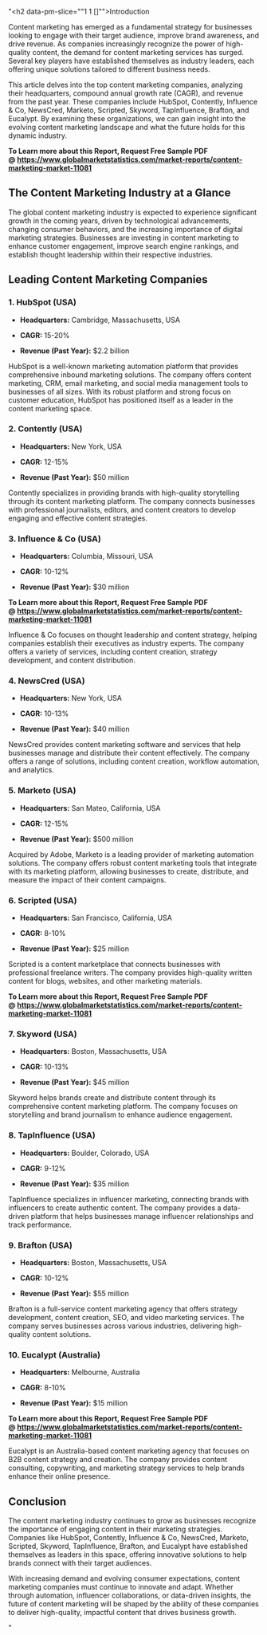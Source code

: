 "<h2 data-pm-slice=""1 1 []"">Introduction</h2>
<p>Content marketing has emerged as a fundamental strategy for businesses looking to engage with their target audience, improve brand awareness, and drive revenue. As companies increasingly recognize the power of high-quality content, the demand for content marketing services has surged. Several key players have established themselves as industry leaders, each offering unique solutions tailored to different business needs.</p>
<p>This article delves into the top content marketing companies, analyzing their headquarters, compound annual growth rate (CAGR), and revenue from the past year. These companies include HubSpot, Contently, Influence &amp; Co, NewsCred, Marketo, Scripted, Skyword, TapInfluence, Brafton, and Eucalypt. By examining these organizations, we can gain insight into the evolving content marketing landscape and what the future holds for this dynamic industry.</p>
<p><strong>To Learn more about this Report, Request Free Sample PDF @&nbsp;<a href=""https://www.globalmarketstatistics.com/market-reports/content-marketing-market-11081"">https://www.globalmarketstatistics.com/market-reports/content-marketing-market-11081</a></strong></p>
<h2>The Content Marketing Industry at a Glance</h2>
<p>The global content marketing industry is expected to experience significant growth in the coming years, driven by technological advancements, changing consumer behaviors, and the increasing importance of digital marketing strategies. Businesses are investing in content marketing to enhance customer engagement, improve search engine rankings, and establish thought leadership within their respective industries.</p>
<h2>Leading Content Marketing Companies</h2>
<h3>1. <strong>HubSpot (USA)</strong></h3>
<ul data-spread=""false"">
<li>
<p><strong>Headquarters:</strong> Cambridge, Massachusetts, USA</p>
</li>
<li>
<p><strong>CAGR:</strong> 15-20%</p>
</li>
<li>
<p><strong>Revenue (Past Year):</strong> $2.2 billion</p>
</li>
</ul>
<p>HubSpot is a well-known marketing automation platform that provides comprehensive inbound marketing solutions. The company offers content marketing, CRM, email marketing, and social media management tools to businesses of all sizes. With its robust platform and strong focus on customer education, HubSpot has positioned itself as a leader in the content marketing space.</p>
<h3>2. <strong>Contently (USA)</strong></h3>
<ul data-spread=""false"">
<li>
<p><strong>Headquarters:</strong> New York, USA</p>
</li>
<li>
<p><strong>CAGR:</strong> 12-15%</p>
</li>
<li>
<p><strong>Revenue (Past Year):</strong> $50 million</p>
</li>
</ul>
<p>Contently specializes in providing brands with high-quality storytelling through its content marketing platform. The company connects businesses with professional journalists, editors, and content creators to develop engaging and effective content strategies.</p>
<h3>3. <strong>Influence &amp; Co (USA)</strong></h3>
<ul data-spread=""false"">
<li>
<p><strong>Headquarters:</strong> Columbia, Missouri, USA</p>
</li>
<li>
<p><strong>CAGR:</strong> 10-12%</p>
</li>
<li>
<p><strong>Revenue (Past Year):</strong> $30 million</p>
</li>
</ul>
<p><strong>To Learn more about this Report, Request Free Sample PDF @&nbsp;<a href=""https://www.globalmarketstatistics.com/market-reports/content-marketing-market-11081"">https://www.globalmarketstatistics.com/market-reports/content-marketing-market-11081</a></strong></p>
<p>Influence &amp; Co focuses on thought leadership and content strategy, helping companies establish their executives as industry experts. The company offers a variety of services, including content creation, strategy development, and content distribution.</p>
<h3>4. <strong>NewsCred (USA)</strong></h3>
<ul data-spread=""false"">
<li>
<p><strong>Headquarters:</strong> New York, USA</p>
</li>
<li>
<p><strong>CAGR:</strong> 10-13%</p>
</li>
<li>
<p><strong>Revenue (Past Year):</strong> $40 million</p>
</li>
</ul>
<p>NewsCred provides content marketing software and services that help businesses manage and distribute their content effectively. The company offers a range of solutions, including content creation, workflow automation, and analytics.</p>
<h3>5. <strong>Marketo (USA)</strong></h3>
<ul data-spread=""false"">
<li>
<p><strong>Headquarters:</strong> San Mateo, California, USA</p>
</li>
<li>
<p><strong>CAGR:</strong> 12-15%</p>
</li>
<li>
<p><strong>Revenue (Past Year):</strong> $500 million</p>
</li>
</ul>
<p>Acquired by Adobe, Marketo is a leading provider of marketing automation solutions. The company offers robust content marketing tools that integrate with its marketing platform, allowing businesses to create, distribute, and measure the impact of their content campaigns.</p>
<h3>6. <strong>Scripted (USA)</strong></h3>
<ul data-spread=""false"">
<li>
<p><strong>Headquarters:</strong> San Francisco, California, USA</p>
</li>
<li>
<p><strong>CAGR:</strong> 8-10%</p>
</li>
<li>
<p><strong>Revenue (Past Year):</strong> $25 million</p>
</li>
</ul>
<p>Scripted is a content marketplace that connects businesses with professional freelance writers. The company provides high-quality written content for blogs, websites, and other marketing materials.</p>
<p><strong>To Learn more about this Report, Request Free Sample PDF @&nbsp;<a href=""https://www.globalmarketstatistics.com/market-reports/content-marketing-market-11081"">https://www.globalmarketstatistics.com/market-reports/content-marketing-market-11081</a></strong></p>
<h3>7. <strong>Skyword (USA)</strong></h3>
<ul data-spread=""false"">
<li>
<p><strong>Headquarters:</strong> Boston, Massachusetts, USA</p>
</li>
<li>
<p><strong>CAGR:</strong> 10-13%</p>
</li>
<li>
<p><strong>Revenue (Past Year):</strong> $45 million</p>
</li>
</ul>
<p>Skyword helps brands create and distribute content through its comprehensive content marketing platform. The company focuses on storytelling and brand journalism to enhance audience engagement.</p>
<h3>8. <strong>TapInfluence (USA)</strong></h3>
<ul data-spread=""false"">
<li>
<p><strong>Headquarters:</strong> Boulder, Colorado, USA</p>
</li>
<li>
<p><strong>CAGR:</strong> 9-12%</p>
</li>
<li>
<p><strong>Revenue (Past Year):</strong> $35 million</p>
</li>
</ul>
<p>TapInfluence specializes in influencer marketing, connecting brands with influencers to create authentic content. The company provides a data-driven platform that helps businesses manage influencer relationships and track performance.</p>
<h3>9. <strong>Brafton (USA)</strong></h3>
<ul data-spread=""false"">
<li>
<p><strong>Headquarters:</strong> Boston, Massachusetts, USA</p>
</li>
<li>
<p><strong>CAGR:</strong> 10-12%</p>
</li>
<li>
<p><strong>Revenue (Past Year):</strong> $55 million</p>
</li>
</ul>
<p>Brafton is a full-service content marketing agency that offers strategy development, content creation, SEO, and video marketing services. The company serves businesses across various industries, delivering high-quality content solutions.</p>
<h3>10. <strong>Eucalypt (Australia)</strong></h3>
<ul data-spread=""false"">
<li>
<p><strong>Headquarters:</strong> Melbourne, Australia</p>
</li>
<li>
<p><strong>CAGR:</strong> 8-10%</p>
</li>
<li>
<p><strong>Revenue (Past Year):</strong> $15 million</p>
</li>
</ul>
<p><strong>To Learn more about this Report, Request Free Sample PDF @&nbsp;<a href=""https://www.globalmarketstatistics.com/market-reports/content-marketing-market-11081"">https://www.globalmarketstatistics.com/market-reports/content-marketing-market-11081</a></strong></p>
<p>Eucalypt is an Australia-based content marketing agency that focuses on B2B content strategy and creation. The company provides content consulting, copywriting, and marketing strategy services to help brands enhance their online presence.</p>
<h2>Conclusion</h2>
<p>The content marketing industry continues to grow as businesses recognize the importance of engaging content in their marketing strategies. Companies like HubSpot, Contently, Influence &amp; Co, NewsCred, Marketo, Scripted, Skyword, TapInfluence, Brafton, and Eucalypt have established themselves as leaders in this space, offering innovative solutions to help brands connect with their target audiences.</p>
<p>With increasing demand and evolving consumer expectations, content marketing companies must continue to innovate and adapt. Whether through automation, influencer collaborations, or data-driven insights, the future of content marketing will be shaped by the ability of these companies to deliver high-quality, impactful content that drives business growth.</p>"
